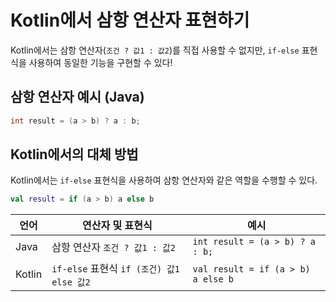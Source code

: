 # Kotlin에서 삼항 연산자 표현하기

Kotlin에서는 삼항 연산자(`조건 ? 값1 : 값2`)를 직접 사용할 수 없지만, `if-else` 표현식을 사용하여 동일한 기능을 구현할 수 있다!

## 삼항 연산자 예시 (Java)

```java
int result = (a > b) ? a : b;
```

## Kotlin에서의 대체 방법

Kotlin에서는 `if-else` 표현식을 사용하여 삼항 연산자와 같은 역할을 수행할 수 있다.

```kotlin
val result = if (a > b) a else b
```

| 언어     | 연산자 및 표현식                          | 예시                                 |
|--------|------------------------------------|------------------------------------|
| Java   | 삼항 연산자 `조건 ? 값1 : 값2`              | `int result = (a > b) ? a : b;`    |
| Kotlin | `if-else` 표현식 `if (조건) 값1 else 값2` | `val result = if (a > b) a else b` |